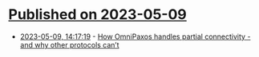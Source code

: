 # [Published on 2023-05-09](index.md)

* [2023-05-09, 14:17:19](https://lobste.rs/s/defoca/how_omnipaxos_handles_partial) - [How OmniPaxos handles partial connectivity - and why other protocols can’t](https://omnipaxos.com/blog/how-omnipaxos-handles-partial-connectivity-and-why-other-protocols-cant/)
